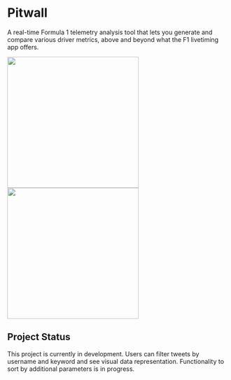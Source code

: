 # Pitwall

A real-time Formula 1 telemetry analysis tool that lets you generate and compare various driver metrics, above and beyond what the F1 livetiming app offers.

<p float="left">
  <img src="https://github.com/user-attachments/assets/d0159d36-c57f-413c-a18a-1897173aeca9" width="300" />
  <img src="https://github.com/user-attachments/assets/5f0656ea-8007-4b49-a99b-e2f6e560a05b" width="300" /> 
</p>

## Project Status

This project is currently in development. Users can filter tweets by username and keyword and see visual data representation. Functionality to sort by additional parameters is in progress.
